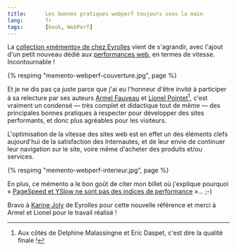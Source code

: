 ```yaml
---
title:      Les bonnes pratiques webperf toujours sous la main
lang:       fr
tags:       [book, WebPerf]
---
```


La [collection «mémento» de chez Eyrolles](http://www.eyrolles.com/Informatique/Collection/4143/memento.php) vient de s'agrandir, avec l'ajout d'un petit nouveau dédié aux [performances web](http://www.eyrolles.com/Informatique/Livre/memento-performances-web-9782212136586), en termes de vitesse. Incontournable !

{% respimg "memento-webperf-couverture.jpg", page %}

Et je ne dis pas ça juste parce que j'ai eu l'honneur d'être invité à participer à sa relecture par ses auteurs [Armel Fauveau](https://twitter.com/fauveauarmel) et [Lionel Pointet](https://twitter.com/lpointet)[^1], c'est vraiment un condensé — très complet et didactique tout de même — des principales bonnes pratiques à respecter pour développer des sites performants, et donc plus agréables pour les visiteurs.

L'optimisation de la vitesse des sites web est en effet un des éléments clefs aujourd'hui de la satisfaction des Internautes, et de leur envie de continuer leur navigation sur le site, voire même d'acheter des produits et/ou services.

{% respimg "memento-webperf-interieur.jpg", page %}

En plus, ce mémento a le bon goût de citer mon billet où j'explique pourquoi « [PageSpeed et YSlow ne sont pas des indices de performance](http://www.clever-age.com/veille/reactions/pagespeed-et-yslow-ne-sont-pas-des-indices-de-performance.html) »… ;-)

Bravo à [Karine Joly](http://twitter.com/kjoly) de Eyrolles pour cette nouvelle référence et merci à Armel et Lionel pour le travail réalisé !

[^1]: Aux côtés de Delphine Malassingne et Eric Daspet, c'est dire la qualité finale !
